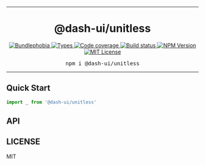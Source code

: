 <hr>
<div align="center">
  <h1 align="center">
    @dash-ui/unitless
  </h1>
</div>

<p align="center">
  <a href="https://bundlephobia.com/result?p=@dash-ui/unitless">
    <img alt="Bundlephobia" src="https://img.shields.io/bundlephobia/minzip/@dash-ui/unitless?style=for-the-badge&labelColor=24292e">
  </a>
  <a aria-label="Types" href="https://www.npmjs.com/package/@dash-ui/unitless">
    <img alt="Types" src="https://img.shields.io/npm/types/@dash-ui/unitless?style=for-the-badge&labelColor=24292e">
  </a>
  <a aria-label="Code coverage report" href="https://codecov.io/gh/dash-ui/unitless">
    <img alt="Code coverage" src="https://img.shields.io/codecov/c/gh/dash-ui/unitless?style=for-the-badge&labelColor=24292e">
  </a>
  <a aria-label="Build status" href="https://travis-ci.com/dash-ui/unitless">
    <img alt="Build status" src="https://img.shields.io/travis/com/dash-ui/unitless?style=for-the-badge&labelColor=24292e">
  </a>
  <a aria-label="NPM version" href="https://www.npmjs.com/package/@dash-ui/unitless">
    <img alt="NPM Version" src="https://img.shields.io/npm/v/@dash-ui/unitless?style=for-the-badge&labelColor=24292e">
  </a>
  <a aria-label="License" href="https://jaredlunde.mit-license.org/">
    <img alt="MIT License" src="https://img.shields.io/npm/l/@dash-ui/unitless?style=for-the-badge&labelColor=24292e">
  </a>
</p>

<pre align="center">npm i @dash-ui/unitless</pre>
<hr>



## Quick Start

```js
import _ from '@dash-ui/unitless'
```

## API

## LICENSE

MIT
